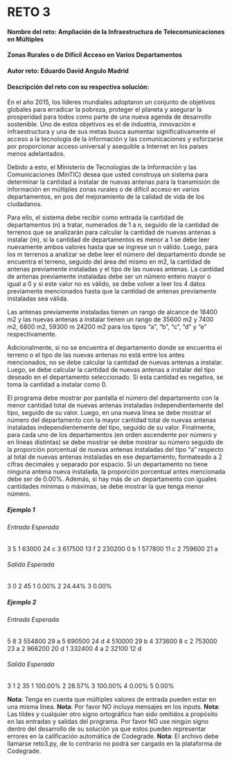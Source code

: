 # RETO 3
#### Nombre del reto: Ampliación de la Infraestructura de Telecomunicaciones en Múltiples

#### Zonas Rurales o de Difícil Acceso en Varios Departamentos
#### Autor reto: Eduardo David Angulo Madrid
#### Descripción del reto con su respectiva solución:

En el año 2015, los líderes mundiales adoptaron un conjunto de objetivos globales para
erradicar la pobreza, proteger el planeta y asegurar la prosperidad para todos como
parte de una nueva agenda de desarrollo sostenible. Uno de estos objetivos es el de
industria,  innovación  e  infraestructura  y  una  de  sus  metas  busca  aumentar
significativamente el acceso a la tecnología de la información y las comunicaciones y
esforzarse  por  proporcionar  acceso  universal  y  asequible  a  Internet  en  los  países
menos adelantados.

Debido a esto, el Ministerio de Tecnologías de la Información y las Comunicaciones
(MinTIC) desea que usted construya un sistema para determinar la cantidad a instalar
de nuevas antenas para la transmisión de información en múltiples zonas rurales o de
difícil acceso en varios departamentos, en pos del mejoramiento de la calidad de vida
de los ciudadanos.

Para ello, el sistema debe recibir como entrada la cantidad de departamentos (n) a
tratar, numerados de 1 a n, seguido de la cantidad de terrenos que se analizarán para
calcular la cantidad de nuevas antenas a instalar (m), si la cantidad de departamentos
es menor a 1 se debe leer nuevamente ambos valores hasta que se ingrese un n válido.
Luego, para los m terrenos a analizar se debe leer el número del departamento donde
se encuentra el terreno, seguido del área del mismo en m2, la cantidad de antenas
previamente  instaladas  y  el  tipo  de  las  nuevas  antenas.  La  cantidad  de  antenas
previamente instaladas debe ser un número entero mayor o igual a 0 y si este valor no
es válido, se debe volver a leer los 4 datos previamente mencionados hasta que la
cantidad de antenas previamente instaladas sea válida.

Las antenas previamente instaladas tienen un rango de alcance  de 18400 m2 y las
nuevas antenas a instalar tienen un rango de 35600 m2  y 7400 m2, 6800 m2, 59300 m 24200 m2 para los tipos “a”, “b”, “c”, “d” y “e” respectivamente.

Adicionalmente, si no se encuentra el departamento donde se encuentra el terreno o el
tipo de las nuevas antenas no está entre los antes mencionados, no se debe calcular la
cantidad de nuevas antenas a instalar. Luego, se debe calcular la cantidad de nuevas
antenas a instalar del tipo deseado en el departamento seleccionado. Si esta cantidad
es negativa, se toma la cantidad a instalar como 0.

El  programa  debe  mostrar  por  pantalla  el  número  del  departamento  con  la  menor
cantidad total de nuevas antenas instaladas independientemente del tipo, seguido de su
valor. Luego, en una nueva línea se debe mostrar el número del departamento con la
mayor  cantidad  total  de  nuevas  antenas  instaladas  independientemente  del  tipo,
seguido  de  su  valor.  Finalmente,  para  cada  uno  de  los  departamentos  (en  orden
ascendente  por  número y en líneas distintas)  se debe  mostrar  se debe  mostrar  su número seguido de la proporción porcentual de nuevas antenas instaladas del tipo “a”
respecto al total de nuevas antenas instaladas en ese departamento, formateado a 2
cifras decimales y separado por espacio. Si un departamento no tiene ninguna antena
nueva instalada, la proporción porcentual antes mencionada debe ser de 0.00%.
Además, si hay más de un departamento con iguales cantidades mínimas o máximas,
se debe mostrar la que tenga menor número.

##### Ejemplo 1
###### Entrada Esperada
3 5
1 63000 24 c
3 617500 13 f
2 230200 0 b
1 577800 11 c
2 759600 21 a
###### Salida Esperada
3 0
2 45
1 0.00%
2 24.44%
3 0.00%
##### Ejemplo 2
###### Entrada Esperada
5 8
3 554800 29 a
5 690500 24 d
4 510000 29 b
4 373600 8 c
2 753000 23 a
2 966200 20 d
1 332400 4 a
2 32100 12 d
###### Salida Esperada
3 1
2 35
1 100.00%
2 28.57%
3 100.00%
4 0.00%
5 0.00%

**Nota**: Tenga en cuenta que múltiples valores de entrada pueden estar en una misma línea.
**Nota**: Por favor NO incluya mensajes en los inputs.
**Nota**: Las tildes y cualquier otro signo ortográfico han sido omitidos a propósito en las
entradas  y  salidas  del  programa. Por  favor  NO  use  ningún  signo  dentro  del
desarrollo de su solución ya que estos pueden representar errores en la calificación
automática de Codegrade.
**Nota**: El archivo debe llamarse  reto3.py, de lo contrario no podrá ser cargado en la
plataforma de Codegrade.